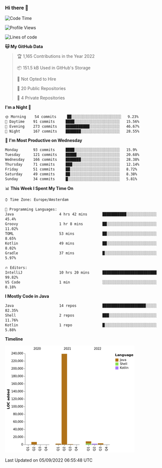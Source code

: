 ### Hi there 👋


<!--START_SECTION:waka-->
![Code Time](http://img.shields.io/badge/Code%20Time-2%2C480%20hrs%2018%20mins-blue)

![Profile Views](http://img.shields.io/badge/Profile%20Views-0-blue)

![Lines of code](https://img.shields.io/badge/From%20Hello%20World%20I%27ve%20Written-262%20Thousand%20lines%20of%20code-blue)

**🐱 My GitHub Data** 

> 🏆 1,165 Contributions in the Year 2022
 > 
> 📦 151.5 kB Used in GitHub's Storage 
 > 
> 🚫 Not Opted to Hire
 > 
> 📜 20 Public Repositories 
 > 
> 🔑 4 Private Repositories  
 > 
**I'm a Night 🦉** 

```text
🌞 Morning    54 commits     ██░░░░░░░░░░░░░░░░░░░░░░░   9.23% 
🌆 Daytime    91 commits     ████░░░░░░░░░░░░░░░░░░░░░   15.56% 
🌃 Evening    273 commits    ███████████░░░░░░░░░░░░░░   46.67% 
🌙 Night      167 commits    ███████░░░░░░░░░░░░░░░░░░   28.55%

```
📅 **I'm Most Productive on Wednesday** 

```text
Monday       93 commits     ████░░░░░░░░░░░░░░░░░░░░░   15.9% 
Tuesday      121 commits    █████░░░░░░░░░░░░░░░░░░░░   20.68% 
Wednesday    166 commits    ███████░░░░░░░░░░░░░░░░░░   28.38% 
Thursday     71 commits     ███░░░░░░░░░░░░░░░░░░░░░░   12.14% 
Friday       51 commits     ██░░░░░░░░░░░░░░░░░░░░░░░   8.72% 
Saturday     49 commits     ██░░░░░░░░░░░░░░░░░░░░░░░   8.38% 
Sunday       34 commits     █░░░░░░░░░░░░░░░░░░░░░░░░   5.81%

```


📊 **This Week I Spent My Time On** 

```text
⌚︎ Time Zone: Europe/Amsterdam

💬 Programming Languages: 
Java                     4 hrs 42 mins       ███████████░░░░░░░░░░░░░░   45.4% 
Groovy                   1 hr 8 mins         ██░░░░░░░░░░░░░░░░░░░░░░░   11.02% 
TOML                     53 mins             ██░░░░░░░░░░░░░░░░░░░░░░░   8.65% 
Kotlin                   49 mins             ██░░░░░░░░░░░░░░░░░░░░░░░   8.02% 
Gradle                   37 mins             █░░░░░░░░░░░░░░░░░░░░░░░░   5.97%

🔥 Editors: 
IntelliJ                 10 hrs 20 mins      █████████████████████████   99.82% 
VS Code                  1 min               ░░░░░░░░░░░░░░░░░░░░░░░░░   0.18%

```

**I Mostly Code in Java** 

```text
Java                     14 repos            ████████████████████░░░░░   82.35% 
Shell                    2 repos             ███░░░░░░░░░░░░░░░░░░░░░░   11.76% 
Kotlin                   1 repo              █░░░░░░░░░░░░░░░░░░░░░░░░   5.88%

```


**Timeline**

![Chart not found](https://raw.githubusercontent.com/powercasgamer/powercasgamer/master/charts/bar_graph.png) 


 Last Updated on 05/09/2022 06:55:48 UTC
<!--END_SECTION:waka-->
